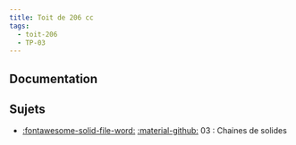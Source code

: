 ```yaml
---
title: Toit de 206 cc 
tags:
  - toit-206
  - TP-03
---
```


[comment]: <> (Généré automatiquement par make_page_systemes.py, creation_fichiers_systemes)

## Documentation 
## Sujets 
- [:fontawesome-solid-file-word:](https://github.com/xpessoles/TP_Sujets/raw/main/03_ChainesDeSolides/20_Toit206_03_ChaineDeSolides.docx) [:material-github:](https://github.com/xpessoles/TP_Sujets/tree/main/03_ChainesDeSolides) 03 : Chaines de solides
